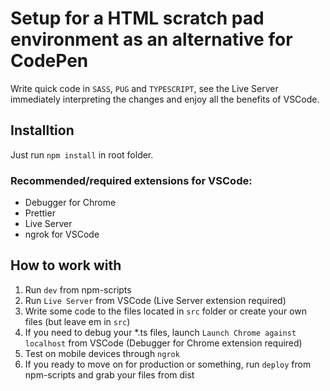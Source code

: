 # Setup for a HTML scratch pad environment as an alternative for CodePen

Write quick code in `SASS`, `PUG` and `TYPESCRIPT`, see the Live Server immediately interpreting the changes and enjoy all the benefits of VSCode.

## Installtion

Just run `npm install` in root folder.

### Recommended/required extensions for VSCode:

-   Debugger for Chrome
-   Prettier
-   Live Server
-   ngrok for VSCode

## How to work with

1. Run `dev` from npm-scripts
1. Run `Live Server` from VSCode (Live Server extension required)
1. Write some code to the files located in `src` folder or create your own files (but leave em in `src`)
1. If you need to debug your \*.ts files, launch `Launch Chrome against localhost` from VSCode (Debugger for Chrome extension required)
1. Test on mobile devices through `ngrok`
1. If you ready to move on for production or something, run `deploy` from npm-scripts and grab your files from dist
